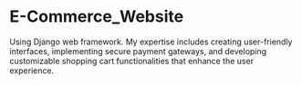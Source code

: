 # E-Commerce_Website
Using Django web framework. My expertise includes creating user-friendly interfaces, implementing secure payment gateways, and developing customizable shopping cart functionalities that enhance the user experience.
